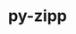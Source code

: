 ---
title: "py-zipp"
layout: cache
categories: [package, develop]
meta: {"versions": ["3.17.0", "3.8.1"], "compilers": ["gcc@=11.1.0", "gcc@=11.3.0", "gcc@=11.4.0", "gcc@=7.5.0", "oneapi@=2023.2.0", "oneapi@=2023.2.1"], "oss": ["ubuntu18.04", "ubuntu20.04", "ubuntu22.04"], "platforms": ["linux"], "targets": ["x86_64", "x86_64_v3"], "stacks": ["data-vis-sdk", "e4s", "e4s-oneapi", "ml-linux-x86_64-cpu", "ml-linux-x86_64-cuda", "ml-linux-x86_64-rocm", "radiuss", "root"], "num_specs": 110, "num_specs_by_stack": {"root": 110, "radiuss": 12, "e4s-oneapi": 51, "data-vis-sdk": 12, "e4s": 12, "ml-linux-x86_64-cpu": 23, "ml-linux-x86_64-cuda": 23, "ml-linux-x86_64-rocm": 23}}
spec_details: [{"hash": "ng7aea7h6ubvgkahgjlcn6hlr52u2lwg", "compiler": "gcc@=7.5.0", "versions": ["3.17.0"], "os": "ubuntu18.04", "platform": "linux", "target": "x86_64_v3", "variants": ["build_system=python_pip"], "stacks": ["root", "radiuss"], "size": "-", "tarball": "https://binaries.spack.io/develop/build_cache/linux-ubuntu18.04-x86_64_v3/gcc-7.5.0/py-zipp-3.17.0/linux-ubuntu18.04-x86_64_v3-gcc-7.5.0-py-zipp-3.17.0-ng7aea7h6ubvgkahgjlcn6hlr52u2lwg.spack"}, {"hash": "gekduyh6xcxex3ncogd7l2l7rtk3xmdo", "compiler": "gcc@=7.5.0", "versions": ["3.17.0"], "os": "ubuntu18.04", "platform": "linux", "target": "x86_64_v3", "variants": ["build_system=python_pip"], "stacks": ["root", "radiuss"], "size": "-", "tarball": "https://binaries.spack.io/develop/build_cache/linux-ubuntu18.04-x86_64_v3/gcc-7.5.0/py-zipp-3.17.0/linux-ubuntu18.04-x86_64_v3-gcc-7.5.0-py-zipp-3.17.0-gekduyh6xcxex3ncogd7l2l7rtk3xmdo.spack"}, {"hash": "mnlic57z3x3v33c4jizy672c5iosovut", "compiler": "gcc@=7.5.0", "versions": ["3.8.1"], "os": "ubuntu18.04", "platform": "linux", "target": "x86_64_v3", "variants": ["build_system=python_pip"], "stacks": ["root", "radiuss"], "size": "-", "tarball": "https://binaries.spack.io/develop/build_cache/linux-ubuntu18.04-x86_64_v3/gcc-7.5.0/py-zipp-3.8.1/linux-ubuntu18.04-x86_64_v3-gcc-7.5.0-py-zipp-3.8.1-mnlic57z3x3v33c4jizy672c5iosovut.spack"}, {"hash": "dcsc6j4e5ia5gb2ckhsdr23p746b6wol", "compiler": "gcc@=7.5.0", "versions": ["3.17.0"], "os": "ubuntu18.04", "platform": "linux", "target": "x86_64_v3", "variants": ["build_system=python_pip"], "stacks": ["root", "radiuss"], "size": "-", "tarball": "https://binaries.spack.io/develop/build_cache/linux-ubuntu18.04-x86_64_v3/gcc-7.5.0/py-zipp-3.17.0/linux-ubuntu18.04-x86_64_v3-gcc-7.5.0-py-zipp-3.17.0-dcsc6j4e5ia5gb2ckhsdr23p746b6wol.spack"}, {"hash": "2azczz6zantoiyldzznnyxjdnxeugfcf", "compiler": "gcc@=7.5.0", "versions": ["3.17.0"], "os": "ubuntu18.04", "platform": "linux", "target": "x86_64_v3", "variants": ["build_system=python_pip"], "stacks": ["root", "radiuss"], "size": "-", "tarball": "https://binaries.spack.io/develop/build_cache/linux-ubuntu18.04-x86_64_v3/gcc-7.5.0/py-zipp-3.17.0/linux-ubuntu18.04-x86_64_v3-gcc-7.5.0-py-zipp-3.17.0-2azczz6zantoiyldzznnyxjdnxeugfcf.spack"}, {"hash": "qbcnaoep7edgmzje54rg4mqt2ztsmyf7", "compiler": "gcc@=7.5.0", "versions": ["3.17.0"], "os": "ubuntu18.04", "platform": "linux", "target": "x86_64_v3", "variants": ["build_system=python_pip"], "stacks": ["root", "radiuss"], "size": "-", "tarball": "https://binaries.spack.io/develop/build_cache/linux-ubuntu18.04-x86_64_v3/gcc-7.5.0/py-zipp-3.17.0/linux-ubuntu18.04-x86_64_v3-gcc-7.5.0-py-zipp-3.17.0-qbcnaoep7edgmzje54rg4mqt2ztsmyf7.spack"}, {"hash": "4di6tmgnwwqobt2pqht6jhktcm3ridx4", "compiler": "gcc@=7.5.0", "versions": ["3.17.0"], "os": "ubuntu18.04", "platform": "linux", "target": "x86_64_v3", "variants": ["build_system=python_pip"], "stacks": ["root", "radiuss"], "size": "-", "tarball": "https://binaries.spack.io/develop/build_cache/linux-ubuntu18.04-x86_64_v3/gcc-7.5.0/py-zipp-3.17.0/linux-ubuntu18.04-x86_64_v3-gcc-7.5.0-py-zipp-3.17.0-4di6tmgnwwqobt2pqht6jhktcm3ridx4.spack"}, {"hash": "i53rmduvb7sy3wzcu523ftdrj6btlt7x", "compiler": "gcc@=7.5.0", "versions": ["3.17.0"], "os": "ubuntu18.04", "platform": "linux", "target": "x86_64_v3", "variants": ["build_system=python_pip"], "stacks": ["root", "radiuss"], "size": "-", "tarball": "https://binaries.spack.io/develop/build_cache/linux-ubuntu18.04-x86_64_v3/gcc-7.5.0/py-zipp-3.17.0/linux-ubuntu18.04-x86_64_v3-gcc-7.5.0-py-zipp-3.17.0-i53rmduvb7sy3wzcu523ftdrj6btlt7x.spack"}, {"hash": "kiebr3uqpxd2cdfkpgsfr5pbiynyowlh", "compiler": "gcc@=7.5.0", "versions": ["3.17.0"], "os": "ubuntu18.04", "platform": "linux", "target": "x86_64_v3", "variants": ["build_system=python_pip"], "stacks": ["root", "radiuss"], "size": "-", "tarball": "https://binaries.spack.io/develop/build_cache/linux-ubuntu18.04-x86_64_v3/gcc-7.5.0/py-zipp-3.17.0/linux-ubuntu18.04-x86_64_v3-gcc-7.5.0-py-zipp-3.17.0-kiebr3uqpxd2cdfkpgsfr5pbiynyowlh.spack"}, {"hash": "fr7e2a3tfkxkjk5uxzbw2ktqg5nridbu", "compiler": "gcc@=7.5.0", "versions": ["3.17.0"], "os": "ubuntu18.04", "platform": "linux", "target": "x86_64_v3", "variants": ["build_system=python_pip"], "stacks": ["root", "radiuss"], "size": "-", "tarball": "https://binaries.spack.io/develop/build_cache/linux-ubuntu18.04-x86_64_v3/gcc-7.5.0/py-zipp-3.17.0/linux-ubuntu18.04-x86_64_v3-gcc-7.5.0-py-zipp-3.17.0-fr7e2a3tfkxkjk5uxzbw2ktqg5nridbu.spack"}, {"hash": "x6gn3ovoxib7akzvgjellqpjbj2fdpfh", "compiler": "gcc@=7.5.0", "versions": ["3.17.0"], "os": "ubuntu18.04", "platform": "linux", "target": "x86_64_v3", "variants": ["build_system=python_pip"], "stacks": ["root", "radiuss"], "size": "-", "tarball": "https://binaries.spack.io/develop/build_cache/linux-ubuntu18.04-x86_64_v3/gcc-7.5.0/py-zipp-3.17.0/linux-ubuntu18.04-x86_64_v3-gcc-7.5.0-py-zipp-3.17.0-x6gn3ovoxib7akzvgjellqpjbj2fdpfh.spack"}, {"hash": "uw4f2akylnqilmwwtzbq3s2iwnhpt5en", "compiler": "gcc@=7.5.0", "versions": ["3.17.0"], "os": "ubuntu18.04", "platform": "linux", "target": "x86_64_v3", "variants": ["build_system=python_pip"], "stacks": ["root", "radiuss"], "size": "-", "tarball": "https://binaries.spack.io/develop/build_cache/linux-ubuntu18.04-x86_64_v3/gcc-7.5.0/py-zipp-3.17.0/linux-ubuntu18.04-x86_64_v3-gcc-7.5.0-py-zipp-3.17.0-uw4f2akylnqilmwwtzbq3s2iwnhpt5en.spack"}, {"hash": "3xei3togfbolo4mwxgucyw25zlk5yvzx", "compiler": "oneapi@=2023.2.0", "versions": ["3.8.1"], "os": "ubuntu20.04", "platform": "linux", "target": "x86_64", "variants": ["build_system=python_pip"], "stacks": ["e4s-oneapi", "root"], "size": "-", "tarball": "https://binaries.spack.io/develop/build_cache/linux-ubuntu20.04-x86_64/oneapi-2023.2.0/py-zipp-3.8.1/linux-ubuntu20.04-x86_64-oneapi-2023.2.0-py-zipp-3.8.1-3xei3togfbolo4mwxgucyw25zlk5yvzx.spack"}, {"hash": "eff6zsrs4vh23y6gjh6j2kugkv4pzpaz", "compiler": "gcc@=11.1.0", "versions": ["3.17.0"], "os": "ubuntu20.04", "platform": "linux", "target": "x86_64_v3", "variants": ["build_system=python_pip"], "stacks": ["root", "data-vis-sdk"], "size": "-", "tarball": "https://binaries.spack.io/develop/build_cache/linux-ubuntu20.04-x86_64_v3/gcc-11.1.0/py-zipp-3.17.0/linux-ubuntu20.04-x86_64_v3-gcc-11.1.0-py-zipp-3.17.0-eff6zsrs4vh23y6gjh6j2kugkv4pzpaz.spack"}, {"hash": "htsvnacklclzanaveznbsysyjrp5ybju", "compiler": "gcc@=11.1.0", "versions": ["3.17.0"], "os": "ubuntu20.04", "platform": "linux", "target": "x86_64_v3", "variants": ["build_system=python_pip"], "stacks": ["root", "data-vis-sdk"], "size": "-", "tarball": "https://binaries.spack.io/develop/build_cache/linux-ubuntu20.04-x86_64_v3/gcc-11.1.0/py-zipp-3.17.0/linux-ubuntu20.04-x86_64_v3-gcc-11.1.0-py-zipp-3.17.0-htsvnacklclzanaveznbsysyjrp5ybju.spack"}, {"hash": "xlsqzmq2jb57wkb7apzagu2ncbgzi7nb", "compiler": "gcc@=11.1.0", "versions": ["3.17.0"], "os": "ubuntu20.04", "platform": "linux", "target": "x86_64_v3", "variants": ["build_system=python_pip"], "stacks": ["root", "data-vis-sdk"], "size": "-", "tarball": "https://binaries.spack.io/develop/build_cache/linux-ubuntu20.04-x86_64_v3/gcc-11.1.0/py-zipp-3.17.0/linux-ubuntu20.04-x86_64_v3-gcc-11.1.0-py-zipp-3.17.0-xlsqzmq2jb57wkb7apzagu2ncbgzi7nb.spack"}, {"hash": "2r736i7t4qkd4tscx6l3r7ad47ccpfxc", "compiler": "gcc@=11.1.0", "versions": ["3.17.0"], "os": "ubuntu20.04", "platform": "linux", "target": "x86_64_v3", "variants": ["build_system=python_pip"], "stacks": ["root", "data-vis-sdk"], "size": "-", "tarball": "https://binaries.spack.io/develop/build_cache/linux-ubuntu20.04-x86_64_v3/gcc-11.1.0/py-zipp-3.17.0/linux-ubuntu20.04-x86_64_v3-gcc-11.1.0-py-zipp-3.17.0-2r736i7t4qkd4tscx6l3r7ad47ccpfxc.spack"}, {"hash": "jud6jfbfvhbuw6volupeuav33pwcru6a", "compiler": "gcc@=11.1.0", "versions": ["3.17.0"], "os": "ubuntu20.04", "platform": "linux", "target": "x86_64_v3", "variants": ["build_system=python_pip"], "stacks": ["root", "data-vis-sdk"], "size": "-", "tarball": "https://binaries.spack.io/develop/build_cache/linux-ubuntu20.04-x86_64_v3/gcc-11.1.0/py-zipp-3.17.0/linux-ubuntu20.04-x86_64_v3-gcc-11.1.0-py-zipp-3.17.0-jud6jfbfvhbuw6volupeuav33pwcru6a.spack"}, {"hash": "h7ggwgspxafzkfa374cf6i66lh35i6dq", "compiler": "gcc@=11.1.0", "versions": ["3.17.0"], "os": "ubuntu20.04", "platform": "linux", "target": "x86_64_v3", "variants": ["build_system=python_pip"], "stacks": ["root", "data-vis-sdk"], "size": "-", "tarball": "https://binaries.spack.io/develop/build_cache/linux-ubuntu20.04-x86_64_v3/gcc-11.1.0/py-zipp-3.17.0/linux-ubuntu20.04-x86_64_v3-gcc-11.1.0-py-zipp-3.17.0-h7ggwgspxafzkfa374cf6i66lh35i6dq.spack"}, {"hash": "pxbuzps5h5tacuanswmckykzj6gkeg3w", "compiler": "gcc@=11.1.0", "versions": ["3.17.0"], "os": "ubuntu20.04", "platform": "linux", "target": "x86_64_v3", "variants": ["build_system=python_pip"], "stacks": ["root", "data-vis-sdk"], "size": "-", "tarball": "https://binaries.spack.io/develop/build_cache/linux-ubuntu20.04-x86_64_v3/gcc-11.1.0/py-zipp-3.17.0/linux-ubuntu20.04-x86_64_v3-gcc-11.1.0-py-zipp-3.17.0-pxbuzps5h5tacuanswmckykzj6gkeg3w.spack"}, {"hash": "n73pzwtvye2iqvbgxjtkiotve3ouny4u", "compiler": "gcc@=11.1.0", "versions": ["3.17.0"], "os": "ubuntu20.04", "platform": "linux", "target": "x86_64_v3", "variants": ["build_system=python_pip"], "stacks": ["root", "data-vis-sdk"], "size": "-", "tarball": "https://binaries.spack.io/develop/build_cache/linux-ubuntu20.04-x86_64_v3/gcc-11.1.0/py-zipp-3.17.0/linux-ubuntu20.04-x86_64_v3-gcc-11.1.0-py-zipp-3.17.0-n73pzwtvye2iqvbgxjtkiotve3ouny4u.spack"}, {"hash": "3uabweotm5scwxpj676uvrxedp7ivfhw", "compiler": "gcc@=11.1.0", "versions": ["3.17.0"], "os": "ubuntu20.04", "platform": "linux", "target": "x86_64_v3", "variants": ["build_system=python_pip"], "stacks": ["root", "data-vis-sdk"], "size": "-", "tarball": "https://binaries.spack.io/develop/build_cache/linux-ubuntu20.04-x86_64_v3/gcc-11.1.0/py-zipp-3.17.0/linux-ubuntu20.04-x86_64_v3-gcc-11.1.0-py-zipp-3.17.0-3uabweotm5scwxpj676uvrxedp7ivfhw.spack"}, {"hash": "3craczgw5obw76lyubnivscmk2hvyuc4", "compiler": "gcc@=11.1.0", "versions": ["3.8.1"], "os": "ubuntu20.04", "platform": "linux", "target": "x86_64_v3", "variants": ["build_system=python_pip"], "stacks": ["root", "data-vis-sdk"], "size": "-", "tarball": "https://binaries.spack.io/develop/build_cache/linux-ubuntu20.04-x86_64_v3/gcc-11.1.0/py-zipp-3.8.1/linux-ubuntu20.04-x86_64_v3-gcc-11.1.0-py-zipp-3.8.1-3craczgw5obw76lyubnivscmk2hvyuc4.spack"}, {"hash": "vh2mbjrppezd644dw6t5xbgqr7xbbzui", "compiler": "gcc@=11.1.0", "versions": ["3.17.0"], "os": "ubuntu20.04", "platform": "linux", "target": "x86_64_v3", "variants": ["build_system=python_pip"], "stacks": ["root", "data-vis-sdk"], "size": "-", "tarball": "https://binaries.spack.io/develop/build_cache/linux-ubuntu20.04-x86_64_v3/gcc-11.1.0/py-zipp-3.17.0/linux-ubuntu20.04-x86_64_v3-gcc-11.1.0-py-zipp-3.17.0-vh2mbjrppezd644dw6t5xbgqr7xbbzui.spack"}, {"hash": "ukftwnrqntqwbrt5nikui7uwgcev5crx", "compiler": "gcc@=11.1.0", "versions": ["3.17.0"], "os": "ubuntu20.04", "platform": "linux", "target": "x86_64_v3", "variants": ["build_system=python_pip"], "stacks": ["root", "data-vis-sdk"], "size": "-", "tarball": "https://binaries.spack.io/develop/build_cache/linux-ubuntu20.04-x86_64_v3/gcc-11.1.0/py-zipp-3.17.0/linux-ubuntu20.04-x86_64_v3-gcc-11.1.0-py-zipp-3.17.0-ukftwnrqntqwbrt5nikui7uwgcev5crx.spack"}, {"hash": "e2whrdpo3vw7bld7cvtzvg4y7ykbl3gl", "compiler": "gcc@=11.4.0", "versions": ["3.17.0"], "os": "ubuntu20.04", "platform": "linux", "target": "x86_64_v3", "variants": ["build_system=python_pip"], "stacks": ["e4s", "root"], "size": "-", "tarball": "https://binaries.spack.io/develop/build_cache/linux-ubuntu20.04-x86_64_v3/gcc-11.4.0/py-zipp-3.17.0/linux-ubuntu20.04-x86_64_v3-gcc-11.4.0-py-zipp-3.17.0-e2whrdpo3vw7bld7cvtzvg4y7ykbl3gl.spack"}, {"hash": "nxsyvj4vqex6yjmvhvwvsj77zfzwuuam", "compiler": "gcc@=11.4.0", "versions": ["3.17.0"], "os": "ubuntu20.04", "platform": "linux", "target": "x86_64_v3", "variants": ["build_system=python_pip"], "stacks": ["e4s", "root"], "size": "-", "tarball": "https://binaries.spack.io/develop/build_cache/linux-ubuntu20.04-x86_64_v3/gcc-11.4.0/py-zipp-3.17.0/linux-ubuntu20.04-x86_64_v3-gcc-11.4.0-py-zipp-3.17.0-nxsyvj4vqex6yjmvhvwvsj77zfzwuuam.spack"}, {"hash": "z3evbadcbhoycxu3e5wqf6hmamvly2m4", "compiler": "gcc@=11.4.0", "versions": ["3.17.0"], "os": "ubuntu20.04", "platform": "linux", "target": "x86_64_v3", "variants": ["build_system=python_pip"], "stacks": ["e4s", "root"], "size": "-", "tarball": "https://binaries.spack.io/develop/build_cache/linux-ubuntu20.04-x86_64_v3/gcc-11.4.0/py-zipp-3.17.0/linux-ubuntu20.04-x86_64_v3-gcc-11.4.0-py-zipp-3.17.0-z3evbadcbhoycxu3e5wqf6hmamvly2m4.spack"}, {"hash": "p4b5hlazbpreqp7fm6afb2k6agcg7kd6", "compiler": "gcc@=11.4.0", "versions": ["3.17.0"], "os": "ubuntu20.04", "platform": "linux", "target": "x86_64_v3", "variants": ["build_system=python_pip"], "stacks": ["e4s", "root"], "size": "-", "tarball": "https://binaries.spack.io/develop/build_cache/linux-ubuntu20.04-x86_64_v3/gcc-11.4.0/py-zipp-3.17.0/linux-ubuntu20.04-x86_64_v3-gcc-11.4.0-py-zipp-3.17.0-p4b5hlazbpreqp7fm6afb2k6agcg7kd6.spack"}, {"hash": "extknitz2k472wdwzbmneupz6y3uxm2t", "compiler": "gcc@=11.4.0", "versions": ["3.17.0"], "os": "ubuntu20.04", "platform": "linux", "target": "x86_64_v3", "variants": ["build_system=python_pip"], "stacks": ["e4s", "root"], "size": "-", "tarball": "https://binaries.spack.io/develop/build_cache/linux-ubuntu20.04-x86_64_v3/gcc-11.4.0/py-zipp-3.17.0/linux-ubuntu20.04-x86_64_v3-gcc-11.4.0-py-zipp-3.17.0-extknitz2k472wdwzbmneupz6y3uxm2t.spack"}, {"hash": "mvrz4sra2em6jjhbfofgmg3ctm2x2xe3", "compiler": "gcc@=11.4.0", "versions": ["3.17.0"], "os": "ubuntu20.04", "platform": "linux", "target": "x86_64_v3", "variants": ["build_system=python_pip"], "stacks": ["e4s", "root"], "size": "-", "tarball": "https://binaries.spack.io/develop/build_cache/linux-ubuntu20.04-x86_64_v3/gcc-11.4.0/py-zipp-3.17.0/linux-ubuntu20.04-x86_64_v3-gcc-11.4.0-py-zipp-3.17.0-mvrz4sra2em6jjhbfofgmg3ctm2x2xe3.spack"}, {"hash": "lcfetuzhzav5fnpkfksss4ps4r6y3i7v", "compiler": "gcc@=11.4.0", "versions": ["3.17.0"], "os": "ubuntu20.04", "platform": "linux", "target": "x86_64_v3", "variants": ["build_system=python_pip"], "stacks": ["e4s", "root"], "size": "-", "tarball": "https://binaries.spack.io/develop/build_cache/linux-ubuntu20.04-x86_64_v3/gcc-11.4.0/py-zipp-3.17.0/linux-ubuntu20.04-x86_64_v3-gcc-11.4.0-py-zipp-3.17.0-lcfetuzhzav5fnpkfksss4ps4r6y3i7v.spack"}, {"hash": "ycvpzz3aijt3dubdn3a7nhmzudmmjhgg", "compiler": "gcc@=11.4.0", "versions": ["3.17.0"], "os": "ubuntu20.04", "platform": "linux", "target": "x86_64_v3", "variants": ["build_system=python_pip"], "stacks": ["e4s", "root"], "size": "-", "tarball": "https://binaries.spack.io/develop/build_cache/linux-ubuntu20.04-x86_64_v3/gcc-11.4.0/py-zipp-3.17.0/linux-ubuntu20.04-x86_64_v3-gcc-11.4.0-py-zipp-3.17.0-ycvpzz3aijt3dubdn3a7nhmzudmmjhgg.spack"}, {"hash": "es64hhdcadzdhcq4jhufhpmzr7lt4hxm", "compiler": "gcc@=11.4.0", "versions": ["3.8.1"], "os": "ubuntu20.04", "platform": "linux", "target": "x86_64_v3", "variants": ["build_system=python_pip"], "stacks": ["e4s", "root"], "size": "-", "tarball": "https://binaries.spack.io/develop/build_cache/linux-ubuntu20.04-x86_64_v3/gcc-11.4.0/py-zipp-3.8.1/linux-ubuntu20.04-x86_64_v3-gcc-11.4.0-py-zipp-3.8.1-es64hhdcadzdhcq4jhufhpmzr7lt4hxm.spack"}, {"hash": "elsgkxc6yze2od6bmzkdxnrklpm7ai7e", "compiler": "gcc@=11.4.0", "versions": ["3.17.0"], "os": "ubuntu20.04", "platform": "linux", "target": "x86_64_v3", "variants": ["build_system=python_pip"], "stacks": ["e4s", "root"], "size": "-", "tarball": "https://binaries.spack.io/develop/build_cache/linux-ubuntu20.04-x86_64_v3/gcc-11.4.0/py-zipp-3.17.0/linux-ubuntu20.04-x86_64_v3-gcc-11.4.0-py-zipp-3.17.0-elsgkxc6yze2od6bmzkdxnrklpm7ai7e.spack"}, {"hash": "zwjyyh4kpwkgt5spn5wynoenfffrfukv", "compiler": "gcc@=11.4.0", "versions": ["3.17.0"], "os": "ubuntu20.04", "platform": "linux", "target": "x86_64_v3", "variants": ["build_system=python_pip"], "stacks": ["e4s", "root"], "size": "-", "tarball": "https://binaries.spack.io/develop/build_cache/linux-ubuntu20.04-x86_64_v3/gcc-11.4.0/py-zipp-3.17.0/linux-ubuntu20.04-x86_64_v3-gcc-11.4.0-py-zipp-3.17.0-zwjyyh4kpwkgt5spn5wynoenfffrfukv.spack"}, {"hash": "r7lbcxnoiav53qykasya2zgpno56r6fn", "compiler": "gcc@=11.4.0", "versions": ["3.17.0"], "os": "ubuntu20.04", "platform": "linux", "target": "x86_64_v3", "variants": ["build_system=python_pip"], "stacks": ["e4s", "root"], "size": "-", "tarball": "https://binaries.spack.io/develop/build_cache/linux-ubuntu20.04-x86_64_v3/gcc-11.4.0/py-zipp-3.17.0/linux-ubuntu20.04-x86_64_v3-gcc-11.4.0-py-zipp-3.17.0-r7lbcxnoiav53qykasya2zgpno56r6fn.spack"}, {"hash": "ll3k5zgby2hnkibstt3vjfgdetqfxmcq", "compiler": "oneapi@=2023.2.0", "versions": ["3.17.0"], "os": "ubuntu20.04", "platform": "linux", "target": "x86_64_v3", "variants": ["build_system=python_pip"], "stacks": ["e4s-oneapi", "root"], "size": "-", "tarball": "https://binaries.spack.io/develop/build_cache/linux-ubuntu20.04-x86_64_v3/oneapi-2023.2.0/py-zipp-3.17.0/linux-ubuntu20.04-x86_64_v3-oneapi-2023.2.0-py-zipp-3.17.0-ll3k5zgby2hnkibstt3vjfgdetqfxmcq.spack"}, {"hash": "67pxtbbe2cwvwciufts5xr56yaywuhf7", "compiler": "oneapi@=2023.2.0", "versions": ["3.17.0"], "os": "ubuntu20.04", "platform": "linux", "target": "x86_64_v3", "variants": ["build_system=python_pip"], "stacks": ["e4s-oneapi", "root"], "size": "-", "tarball": "https://binaries.spack.io/develop/build_cache/linux-ubuntu20.04-x86_64_v3/oneapi-2023.2.0/py-zipp-3.17.0/linux-ubuntu20.04-x86_64_v3-oneapi-2023.2.0-py-zipp-3.17.0-67pxtbbe2cwvwciufts5xr56yaywuhf7.spack"}, {"hash": "jbryj2alpnbt34cnbc44gssaccmw57ac", "compiler": "oneapi@=2023.2.0", "versions": ["3.17.0"], "os": "ubuntu20.04", "platform": "linux", "target": "x86_64_v3", "variants": ["build_system=python_pip"], "stacks": ["e4s-oneapi", "root"], "size": "-", "tarball": "https://binaries.spack.io/develop/build_cache/linux-ubuntu20.04-x86_64_v3/oneapi-2023.2.0/py-zipp-3.17.0/linux-ubuntu20.04-x86_64_v3-oneapi-2023.2.0-py-zipp-3.17.0-jbryj2alpnbt34cnbc44gssaccmw57ac.spack"}, {"hash": "bef4am6nty4pqfexgknmquh65yvnt4bh", "compiler": "oneapi@=2023.2.0", "versions": ["3.17.0"], "os": "ubuntu20.04", "platform": "linux", "target": "x86_64_v3", "variants": ["build_system=python_pip"], "stacks": ["e4s-oneapi", "root"], "size": "-", "tarball": "https://binaries.spack.io/develop/build_cache/linux-ubuntu20.04-x86_64_v3/oneapi-2023.2.0/py-zipp-3.17.0/linux-ubuntu20.04-x86_64_v3-oneapi-2023.2.0-py-zipp-3.17.0-bef4am6nty4pqfexgknmquh65yvnt4bh.spack"}, {"hash": "5itq6tyx4ec2sii44qwhv24zgq3btuhf", "compiler": "oneapi@=2023.2.0", "versions": ["3.17.0"], "os": "ubuntu20.04", "platform": "linux", "target": "x86_64_v3", "variants": ["build_system=python_pip"], "stacks": ["e4s-oneapi", "root"], "size": "-", "tarball": "https://binaries.spack.io/develop/build_cache/linux-ubuntu20.04-x86_64_v3/oneapi-2023.2.0/py-zipp-3.17.0/linux-ubuntu20.04-x86_64_v3-oneapi-2023.2.0-py-zipp-3.17.0-5itq6tyx4ec2sii44qwhv24zgq3btuhf.spack"}, {"hash": "ep6reaxqfk2auuuk6oiscalplmc6n5he", "compiler": "oneapi@=2023.2.1", "versions": ["3.17.0"], "os": "ubuntu20.04", "platform": "linux", "target": "x86_64_v3", "variants": ["build_system=python_pip"], "stacks": ["e4s-oneapi", "root"], "size": "-", "tarball": "https://binaries.spack.io/develop/build_cache/linux-ubuntu20.04-x86_64_v3/oneapi-2023.2.1/py-zipp-3.17.0/linux-ubuntu20.04-x86_64_v3-oneapi-2023.2.1-py-zipp-3.17.0-ep6reaxqfk2auuuk6oiscalplmc6n5he.spack"}, {"hash": "6qcxcjk3vefmu2hzoxadlc5c5npbfrhl", "compiler": "oneapi@=2023.2.1", "versions": ["3.17.0"], "os": "ubuntu20.04", "platform": "linux", "target": "x86_64_v3", "variants": ["build_system=python_pip"], "stacks": ["e4s-oneapi", "root"], "size": "-", "tarball": "https://binaries.spack.io/develop/build_cache/linux-ubuntu20.04-x86_64_v3/oneapi-2023.2.1/py-zipp-3.17.0/linux-ubuntu20.04-x86_64_v3-oneapi-2023.2.1-py-zipp-3.17.0-6qcxcjk3vefmu2hzoxadlc5c5npbfrhl.spack"}, {"hash": "3t2gqrgnd6nds75w2fzgbjvivgqkqykc", "compiler": "oneapi@=2023.2.1", "versions": ["3.17.0"], "os": "ubuntu20.04", "platform": "linux", "target": "x86_64_v3", "variants": ["build_system=python_pip"], "stacks": ["e4s-oneapi", "root"], "size": "-", "tarball": "https://binaries.spack.io/develop/build_cache/linux-ubuntu20.04-x86_64_v3/oneapi-2023.2.1/py-zipp-3.17.0/linux-ubuntu20.04-x86_64_v3-oneapi-2023.2.1-py-zipp-3.17.0-3t2gqrgnd6nds75w2fzgbjvivgqkqykc.spack"}, {"hash": "4lueftyozqkm2ij54lnbcfhrzdydo6s2", "compiler": "oneapi@=2023.2.1", "versions": ["3.17.0"], "os": "ubuntu20.04", "platform": "linux", "target": "x86_64_v3", "variants": ["build_system=python_pip"], "stacks": ["e4s-oneapi", "root"], "size": "-", "tarball": "https://binaries.spack.io/develop/build_cache/linux-ubuntu20.04-x86_64_v3/oneapi-2023.2.1/py-zipp-3.17.0/linux-ubuntu20.04-x86_64_v3-oneapi-2023.2.1-py-zipp-3.17.0-4lueftyozqkm2ij54lnbcfhrzdydo6s2.spack"}, {"hash": "7tszuilamgl7xovzi4jtlhsrznemrbcx", "compiler": "oneapi@=2023.2.1", "versions": ["3.17.0"], "os": "ubuntu20.04", "platform": "linux", "target": "x86_64_v3", "variants": ["build_system=python_pip"], "stacks": ["e4s-oneapi", "root"], "size": "-", "tarball": "https://binaries.spack.io/develop/build_cache/linux-ubuntu20.04-x86_64_v3/oneapi-2023.2.1/py-zipp-3.17.0/linux-ubuntu20.04-x86_64_v3-oneapi-2023.2.1-py-zipp-3.17.0-7tszuilamgl7xovzi4jtlhsrznemrbcx.spack"}, {"hash": "phqsd6dlhtounpm6ao7z2sqap7sjouui", "compiler": "oneapi@=2023.2.1", "versions": ["3.17.0"], "os": "ubuntu20.04", "platform": "linux", "target": "x86_64_v3", "variants": ["build_system=python_pip"], "stacks": ["e4s-oneapi", "root"], "size": "-", "tarball": "https://binaries.spack.io/develop/build_cache/linux-ubuntu20.04-x86_64_v3/oneapi-2023.2.1/py-zipp-3.17.0/linux-ubuntu20.04-x86_64_v3-oneapi-2023.2.1-py-zipp-3.17.0-phqsd6dlhtounpm6ao7z2sqap7sjouui.spack"}, {"hash": "vb3kejjnvhs5ba3suovsqidcey3ldgb6", "compiler": "oneapi@=2023.2.1", "versions": ["3.8.1"], "os": "ubuntu20.04", "platform": "linux", "target": "x86_64_v3", "variants": ["build_system=python_pip"], "stacks": ["e4s-oneapi", "root"], "size": "-", "tarball": "https://binaries.spack.io/develop/build_cache/linux-ubuntu20.04-x86_64_v3/oneapi-2023.2.1/py-zipp-3.8.1/linux-ubuntu20.04-x86_64_v3-oneapi-2023.2.1-py-zipp-3.8.1-vb3kejjnvhs5ba3suovsqidcey3ldgb6.spack"}, {"hash": "wev3kr23q3o2siys2gslr5tin3nzahlm", "compiler": "oneapi@=2023.2.1", "versions": ["3.17.0"], "os": "ubuntu20.04", "platform": "linux", "target": "x86_64_v3", "variants": ["build_system=python_pip"], "stacks": ["e4s-oneapi", "root"], "size": "-", "tarball": "https://binaries.spack.io/develop/build_cache/linux-ubuntu20.04-x86_64_v3/oneapi-2023.2.1/py-zipp-3.17.0/linux-ubuntu20.04-x86_64_v3-oneapi-2023.2.1-py-zipp-3.17.0-wev3kr23q3o2siys2gslr5tin3nzahlm.spack"}, {"hash": "vlfrjst23fxhp3ncd7jvnkqegzuixqqr", "compiler": "oneapi@=2023.2.1", "versions": ["3.17.0"], "os": "ubuntu20.04", "platform": "linux", "target": "x86_64_v3", "variants": ["build_system=python_pip"], "stacks": ["e4s-oneapi", "root"], "size": "-", "tarball": "https://binaries.spack.io/develop/build_cache/linux-ubuntu20.04-x86_64_v3/oneapi-2023.2.1/py-zipp-3.17.0/linux-ubuntu20.04-x86_64_v3-oneapi-2023.2.1-py-zipp-3.17.0-vlfrjst23fxhp3ncd7jvnkqegzuixqqr.spack"}, {"hash": "4dsvg7kywc2xmeqixt5schyt7nnqgde2", "compiler": "oneapi@=2023.2.1", "versions": ["3.17.0"], "os": "ubuntu20.04", "platform": "linux", "target": "x86_64_v3", "variants": ["build_system=python_pip"], "stacks": ["e4s-oneapi", "root"], "size": "-", "tarball": "https://binaries.spack.io/develop/build_cache/linux-ubuntu20.04-x86_64_v3/oneapi-2023.2.1/py-zipp-3.17.0/linux-ubuntu20.04-x86_64_v3-oneapi-2023.2.1-py-zipp-3.17.0-4dsvg7kywc2xmeqixt5schyt7nnqgde2.spack"}, {"hash": "juqrg2hm42ck5ptjdbrrq7gfkoc7peue", "compiler": "oneapi@=2023.2.1", "versions": ["3.17.0"], "os": "ubuntu20.04", "platform": "linux", "target": "x86_64_v3", "variants": ["build_system=python_pip"], "stacks": ["e4s-oneapi", "root"], "size": "-", "tarball": "https://binaries.spack.io/develop/build_cache/linux-ubuntu20.04-x86_64_v3/oneapi-2023.2.1/py-zipp-3.17.0/linux-ubuntu20.04-x86_64_v3-oneapi-2023.2.1-py-zipp-3.17.0-juqrg2hm42ck5ptjdbrrq7gfkoc7peue.spack"}, {"hash": "e5urw4wkhxqgiewiaezk7teyh5ajbq3s", "compiler": "oneapi@=2023.2.1", "versions": ["3.17.0"], "os": "ubuntu20.04", "platform": "linux", "target": "x86_64_v3", "variants": ["build_system=python_pip"], "stacks": ["e4s-oneapi", "root"], "size": "-", "tarball": "https://binaries.spack.io/develop/build_cache/linux-ubuntu20.04-x86_64_v3/oneapi-2023.2.1/py-zipp-3.17.0/linux-ubuntu20.04-x86_64_v3-oneapi-2023.2.1-py-zipp-3.17.0-e5urw4wkhxqgiewiaezk7teyh5ajbq3s.spack"}, {"hash": "bjlzap4jas2mquacco6qzxg6ubaospvz", "compiler": "oneapi@=2023.2.1", "versions": ["3.17.0"], "os": "ubuntu20.04", "platform": "linux", "target": "x86_64_v3", "variants": ["build_system=python_pip"], "stacks": ["e4s-oneapi", "root"], "size": "-", "tarball": "https://binaries.spack.io/develop/build_cache/linux-ubuntu20.04-x86_64_v3/oneapi-2023.2.1/py-zipp-3.17.0/linux-ubuntu20.04-x86_64_v3-oneapi-2023.2.1-py-zipp-3.17.0-bjlzap4jas2mquacco6qzxg6ubaospvz.spack"}, {"hash": "7zh6tskxh6ppxipsy26kf2l7jlcif7b6", "compiler": "oneapi@=2023.2.1", "versions": ["3.17.0"], "os": "ubuntu20.04", "platform": "linux", "target": "x86_64_v3", "variants": ["build_system=python_pip"], "stacks": ["e4s-oneapi", "root"], "size": "-", "tarball": "https://binaries.spack.io/develop/build_cache/linux-ubuntu20.04-x86_64_v3/oneapi-2023.2.1/py-zipp-3.17.0/linux-ubuntu20.04-x86_64_v3-oneapi-2023.2.1-py-zipp-3.17.0-7zh6tskxh6ppxipsy26kf2l7jlcif7b6.spack"}, {"hash": "ocqgdkdyvfnzd7ll7ci5sp5hh5lczcp2", "compiler": "oneapi@=2023.2.1", "versions": ["3.17.0"], "os": "ubuntu20.04", "platform": "linux", "target": "x86_64_v3", "variants": ["build_system=python_pip"], "stacks": ["e4s-oneapi", "root"], "size": "-", "tarball": "https://binaries.spack.io/develop/build_cache/linux-ubuntu20.04-x86_64_v3/oneapi-2023.2.1/py-zipp-3.17.0/linux-ubuntu20.04-x86_64_v3-oneapi-2023.2.1-py-zipp-3.17.0-ocqgdkdyvfnzd7ll7ci5sp5hh5lczcp2.spack"}, {"hash": "iawcauwa2e3ykz673nmkltukf6r7jghi", "compiler": "oneapi@=2023.2.1", "versions": ["3.17.0"], "os": "ubuntu20.04", "platform": "linux", "target": "x86_64_v3", "variants": ["build_system=python_pip"], "stacks": ["e4s-oneapi", "root"], "size": "-", "tarball": "https://binaries.spack.io/develop/build_cache/linux-ubuntu20.04-x86_64_v3/oneapi-2023.2.1/py-zipp-3.17.0/linux-ubuntu20.04-x86_64_v3-oneapi-2023.2.1-py-zipp-3.17.0-iawcauwa2e3ykz673nmkltukf6r7jghi.spack"}, {"hash": "yzt5ncx4chi6cpc3ohjaanphk4j3krlj", "compiler": "oneapi@=2023.2.1", "versions": ["3.8.1"], "os": "ubuntu20.04", "platform": "linux", "target": "x86_64_v3", "variants": ["build_system=python_pip"], "stacks": ["e4s-oneapi", "root"], "size": "-", "tarball": "https://binaries.spack.io/develop/build_cache/linux-ubuntu20.04-x86_64_v3/oneapi-2023.2.1/py-zipp-3.8.1/linux-ubuntu20.04-x86_64_v3-oneapi-2023.2.1-py-zipp-3.8.1-yzt5ncx4chi6cpc3ohjaanphk4j3krlj.spack"}, {"hash": "ybkozmngvll72nowqxt5kzhd2xqfa7wq", "compiler": "oneapi@=2023.2.1", "versions": ["3.17.0"], "os": "ubuntu20.04", "platform": "linux", "target": "x86_64_v3", "variants": ["build_system=python_pip"], "stacks": ["e4s-oneapi", "root"], "size": "-", "tarball": "https://binaries.spack.io/develop/build_cache/linux-ubuntu20.04-x86_64_v3/oneapi-2023.2.1/py-zipp-3.17.0/linux-ubuntu20.04-x86_64_v3-oneapi-2023.2.1-py-zipp-3.17.0-ybkozmngvll72nowqxt5kzhd2xqfa7wq.spack"}, {"hash": "4lyylumtpwpa42in7eftd3oa2kficikx", "compiler": "oneapi@=2023.2.1", "versions": ["3.17.0"], "os": "ubuntu20.04", "platform": "linux", "target": "x86_64_v3", "variants": ["build_system=python_pip"], "stacks": ["e4s-oneapi", "root"], "size": "-", "tarball": "https://binaries.spack.io/develop/build_cache/linux-ubuntu20.04-x86_64_v3/oneapi-2023.2.1/py-zipp-3.17.0/linux-ubuntu20.04-x86_64_v3-oneapi-2023.2.1-py-zipp-3.17.0-4lyylumtpwpa42in7eftd3oa2kficikx.spack"}, {"hash": "tonvqhxrhaif7xdzdertno27fl27s2b4", "compiler": "oneapi@=2023.2.1", "versions": ["3.17.0"], "os": "ubuntu20.04", "platform": "linux", "target": "x86_64_v3", "variants": ["build_system=python_pip"], "stacks": ["e4s-oneapi", "root"], "size": "-", "tarball": "https://binaries.spack.io/develop/build_cache/linux-ubuntu20.04-x86_64_v3/oneapi-2023.2.1/py-zipp-3.17.0/linux-ubuntu20.04-x86_64_v3-oneapi-2023.2.1-py-zipp-3.17.0-tonvqhxrhaif7xdzdertno27fl27s2b4.spack"}, {"hash": "fxnrfixrkv5tpqglfdrgltjlwerkxezg", "compiler": "oneapi@=2023.2.1", "versions": ["3.17.0"], "os": "ubuntu20.04", "platform": "linux", "target": "x86_64_v3", "variants": ["build_system=python_pip"], "stacks": ["e4s-oneapi", "root"], "size": "-", "tarball": "https://binaries.spack.io/develop/build_cache/linux-ubuntu20.04-x86_64_v3/oneapi-2023.2.1/py-zipp-3.17.0/linux-ubuntu20.04-x86_64_v3-oneapi-2023.2.1-py-zipp-3.17.0-fxnrfixrkv5tpqglfdrgltjlwerkxezg.spack"}, {"hash": "2h7mrzdoeglhsh6nkpar4npeh4lu47gl", "compiler": "oneapi@=2023.2.1", "versions": ["3.17.0"], "os": "ubuntu20.04", "platform": "linux", "target": "x86_64_v3", "variants": ["build_system=python_pip"], "stacks": ["e4s-oneapi", "root"], "size": "-", "tarball": "https://binaries.spack.io/develop/build_cache/linux-ubuntu20.04-x86_64_v3/oneapi-2023.2.1/py-zipp-3.17.0/linux-ubuntu20.04-x86_64_v3-oneapi-2023.2.1-py-zipp-3.17.0-2h7mrzdoeglhsh6nkpar4npeh4lu47gl.spack"}, {"hash": "fp7mycfxugwx4iohnqjg5nv52qxwnagv", "compiler": "oneapi@=2023.2.1", "versions": ["3.17.0"], "os": "ubuntu20.04", "platform": "linux", "target": "x86_64_v3", "variants": ["build_system=python_pip"], "stacks": ["e4s-oneapi", "root"], "size": "-", "tarball": "https://binaries.spack.io/develop/build_cache/linux-ubuntu20.04-x86_64_v3/oneapi-2023.2.1/py-zipp-3.17.0/linux-ubuntu20.04-x86_64_v3-oneapi-2023.2.1-py-zipp-3.17.0-fp7mycfxugwx4iohnqjg5nv52qxwnagv.spack"}, {"hash": "hv77ih34g4jcunx3j3qyte7s67cu4l3o", "compiler": "oneapi@=2023.2.1", "versions": ["3.17.0"], "os": "ubuntu20.04", "platform": "linux", "target": "x86_64_v3", "variants": ["build_system=python_pip"], "stacks": ["e4s-oneapi", "root"], "size": "-", "tarball": "https://binaries.spack.io/develop/build_cache/linux-ubuntu20.04-x86_64_v3/oneapi-2023.2.1/py-zipp-3.17.0/linux-ubuntu20.04-x86_64_v3-oneapi-2023.2.1-py-zipp-3.17.0-hv77ih34g4jcunx3j3qyte7s67cu4l3o.spack"}, {"hash": "tsxhmmjwgl2ho7kbkqswbg7rnbxhuqyi", "compiler": "oneapi@=2023.2.1", "versions": ["3.17.0"], "os": "ubuntu20.04", "platform": "linux", "target": "x86_64_v3", "variants": ["build_system=python_pip"], "stacks": ["e4s-oneapi", "root"], "size": "-", "tarball": "https://binaries.spack.io/develop/build_cache/linux-ubuntu20.04-x86_64_v3/oneapi-2023.2.1/py-zipp-3.17.0/linux-ubuntu20.04-x86_64_v3-oneapi-2023.2.1-py-zipp-3.17.0-tsxhmmjwgl2ho7kbkqswbg7rnbxhuqyi.spack"}, {"hash": "26otlpj2ferxc3ooa4gulpy4frd4ouau", "compiler": "oneapi@=2023.2.1", "versions": ["3.17.0"], "os": "ubuntu20.04", "platform": "linux", "target": "x86_64_v3", "variants": ["build_system=python_pip"], "stacks": ["e4s-oneapi", "root"], "size": "-", "tarball": "https://binaries.spack.io/develop/build_cache/linux-ubuntu20.04-x86_64_v3/oneapi-2023.2.1/py-zipp-3.17.0/linux-ubuntu20.04-x86_64_v3-oneapi-2023.2.1-py-zipp-3.17.0-26otlpj2ferxc3ooa4gulpy4frd4ouau.spack"}, {"hash": "34vqmvefigb53oxzs5lqlks7xjr7ovny", "compiler": "oneapi@=2023.2.1", "versions": ["3.17.0"], "os": "ubuntu20.04", "platform": "linux", "target": "x86_64_v3", "variants": ["build_system=python_pip"], "stacks": ["e4s-oneapi", "root"], "size": "-", "tarball": "https://binaries.spack.io/develop/build_cache/linux-ubuntu20.04-x86_64_v3/oneapi-2023.2.1/py-zipp-3.17.0/linux-ubuntu20.04-x86_64_v3-oneapi-2023.2.1-py-zipp-3.17.0-34vqmvefigb53oxzs5lqlks7xjr7ovny.spack"}, {"hash": "ozcpab6fczera3ivpp7zjit6g3dh3kpo", "compiler": "oneapi@=2023.2.1", "versions": ["3.17.0"], "os": "ubuntu20.04", "platform": "linux", "target": "x86_64_v3", "variants": ["build_system=python_pip"], "stacks": ["e4s-oneapi", "root"], "size": "-", "tarball": "https://binaries.spack.io/develop/build_cache/linux-ubuntu20.04-x86_64_v3/oneapi-2023.2.1/py-zipp-3.17.0/linux-ubuntu20.04-x86_64_v3-oneapi-2023.2.1-py-zipp-3.17.0-ozcpab6fczera3ivpp7zjit6g3dh3kpo.spack"}, {"hash": "k2d3ojhwxdcpqvobgtbv47xigyd7t7rv", "compiler": "oneapi@=2023.2.1", "versions": ["3.17.0"], "os": "ubuntu20.04", "platform": "linux", "target": "x86_64_v3", "variants": ["build_system=python_pip"], "stacks": ["e4s-oneapi", "root"], "size": "-", "tarball": "https://binaries.spack.io/develop/build_cache/linux-ubuntu20.04-x86_64_v3/oneapi-2023.2.1/py-zipp-3.17.0/linux-ubuntu20.04-x86_64_v3-oneapi-2023.2.1-py-zipp-3.17.0-k2d3ojhwxdcpqvobgtbv47xigyd7t7rv.spack"}, {"hash": "mxhb7bpwbjxgsfcg4y6j4iqwchtmmg2n", "compiler": "oneapi@=2023.2.1", "versions": ["3.17.0"], "os": "ubuntu20.04", "platform": "linux", "target": "x86_64_v3", "variants": ["build_system=python_pip"], "stacks": ["e4s-oneapi", "root"], "size": "-", "tarball": "https://binaries.spack.io/develop/build_cache/linux-ubuntu20.04-x86_64_v3/oneapi-2023.2.1/py-zipp-3.17.0/linux-ubuntu20.04-x86_64_v3-oneapi-2023.2.1-py-zipp-3.17.0-mxhb7bpwbjxgsfcg4y6j4iqwchtmmg2n.spack"}, {"hash": "jew47d6gdatvolfzldyjnseigrq5ymix", "compiler": "oneapi@=2023.2.1", "versions": ["3.17.0"], "os": "ubuntu20.04", "platform": "linux", "target": "x86_64_v3", "variants": ["build_system=python_pip"], "stacks": ["e4s-oneapi", "root"], "size": "-", "tarball": "https://binaries.spack.io/develop/build_cache/linux-ubuntu20.04-x86_64_v3/oneapi-2023.2.1/py-zipp-3.17.0/linux-ubuntu20.04-x86_64_v3-oneapi-2023.2.1-py-zipp-3.17.0-jew47d6gdatvolfzldyjnseigrq5ymix.spack"}, {"hash": "bn3h36fi7rxocrwggqg3vcjnp66ttzrb", "compiler": "oneapi@=2023.2.1", "versions": ["3.17.0"], "os": "ubuntu20.04", "platform": "linux", "target": "x86_64_v3", "variants": ["build_system=python_pip"], "stacks": ["e4s-oneapi", "root"], "size": "-", "tarball": "https://binaries.spack.io/develop/build_cache/linux-ubuntu20.04-x86_64_v3/oneapi-2023.2.1/py-zipp-3.17.0/linux-ubuntu20.04-x86_64_v3-oneapi-2023.2.1-py-zipp-3.17.0-bn3h36fi7rxocrwggqg3vcjnp66ttzrb.spack"}, {"hash": "3wdso5xy7nnrcw4fentmmybwfvt2v7vz", "compiler": "oneapi@=2023.2.1", "versions": ["3.17.0"], "os": "ubuntu20.04", "platform": "linux", "target": "x86_64_v3", "variants": ["build_system=python_pip"], "stacks": ["e4s-oneapi", "root"], "size": "-", "tarball": "https://binaries.spack.io/develop/build_cache/linux-ubuntu20.04-x86_64_v3/oneapi-2023.2.1/py-zipp-3.17.0/linux-ubuntu20.04-x86_64_v3-oneapi-2023.2.1-py-zipp-3.17.0-3wdso5xy7nnrcw4fentmmybwfvt2v7vz.spack"}, {"hash": "bgasnnyoh2govuugl6gzo74fo6qag6tk", "compiler": "oneapi@=2023.2.1", "versions": ["3.17.0"], "os": "ubuntu20.04", "platform": "linux", "target": "x86_64_v3", "variants": ["build_system=python_pip"], "stacks": ["e4s-oneapi", "root"], "size": "-", "tarball": "https://binaries.spack.io/develop/build_cache/linux-ubuntu20.04-x86_64_v3/oneapi-2023.2.1/py-zipp-3.17.0/linux-ubuntu20.04-x86_64_v3-oneapi-2023.2.1-py-zipp-3.17.0-bgasnnyoh2govuugl6gzo74fo6qag6tk.spack"}, {"hash": "3ujx3aqlbn6mujf2o2dksqjppeoor3bp", "compiler": "oneapi@=2023.2.1", "versions": ["3.17.0"], "os": "ubuntu20.04", "platform": "linux", "target": "x86_64_v3", "variants": ["build_system=python_pip"], "stacks": ["e4s-oneapi", "root"], "size": "-", "tarball": "https://binaries.spack.io/develop/build_cache/linux-ubuntu20.04-x86_64_v3/oneapi-2023.2.1/py-zipp-3.17.0/linux-ubuntu20.04-x86_64_v3-oneapi-2023.2.1-py-zipp-3.17.0-3ujx3aqlbn6mujf2o2dksqjppeoor3bp.spack"}, {"hash": "7alwgi27y6ziufriux6jfbingwtvihib", "compiler": "oneapi@=2023.2.1", "versions": ["3.17.0"], "os": "ubuntu20.04", "platform": "linux", "target": "x86_64_v3", "variants": ["build_system=python_pip"], "stacks": ["e4s-oneapi", "root"], "size": "-", "tarball": "https://binaries.spack.io/develop/build_cache/linux-ubuntu20.04-x86_64_v3/oneapi-2023.2.1/py-zipp-3.17.0/linux-ubuntu20.04-x86_64_v3-oneapi-2023.2.1-py-zipp-3.17.0-7alwgi27y6ziufriux6jfbingwtvihib.spack"}, {"hash": "nplrilcqn54imudgfcpq7zjefrn7s762", "compiler": "oneapi@=2023.2.1", "versions": ["3.17.0"], "os": "ubuntu20.04", "platform": "linux", "target": "x86_64_v3", "variants": ["build_system=python_pip"], "stacks": ["e4s-oneapi", "root"], "size": "-", "tarball": "https://binaries.spack.io/develop/build_cache/linux-ubuntu20.04-x86_64_v3/oneapi-2023.2.1/py-zipp-3.17.0/linux-ubuntu20.04-x86_64_v3-oneapi-2023.2.1-py-zipp-3.17.0-nplrilcqn54imudgfcpq7zjefrn7s762.spack"}, {"hash": "cwa6ukt4k2f7ywmjcthf5tpsh3mm3vvn", "compiler": "oneapi@=2023.2.1", "versions": ["3.17.0"], "os": "ubuntu20.04", "platform": "linux", "target": "x86_64_v3", "variants": ["build_system=python_pip"], "stacks": ["e4s-oneapi", "root"], "size": "-", "tarball": "https://binaries.spack.io/develop/build_cache/linux-ubuntu20.04-x86_64_v3/oneapi-2023.2.1/py-zipp-3.17.0/linux-ubuntu20.04-x86_64_v3-oneapi-2023.2.1-py-zipp-3.17.0-cwa6ukt4k2f7ywmjcthf5tpsh3mm3vvn.spack"}, {"hash": "zk4ls7xaczjlg7fg3hjdi4gf5we74a3d", "compiler": "oneapi@=2023.2.1", "versions": ["3.8.1"], "os": "ubuntu20.04", "platform": "linux", "target": "x86_64_v3", "variants": ["build_system=python_pip"], "stacks": ["e4s-oneapi", "root"], "size": "-", "tarball": "https://binaries.spack.io/develop/build_cache/linux-ubuntu20.04-x86_64_v3/oneapi-2023.2.1/py-zipp-3.8.1/linux-ubuntu20.04-x86_64_v3-oneapi-2023.2.1-py-zipp-3.8.1-zk4ls7xaczjlg7fg3hjdi4gf5we74a3d.spack"}, {"hash": "7nujdbdomanguieve4gzjpmnoxvar4dh", "compiler": "oneapi@=2023.2.1", "versions": ["3.17.0"], "os": "ubuntu20.04", "platform": "linux", "target": "x86_64_v3", "variants": ["build_system=python_pip"], "stacks": ["e4s-oneapi", "root"], "size": "-", "tarball": "https://binaries.spack.io/develop/build_cache/linux-ubuntu20.04-x86_64_v3/oneapi-2023.2.1/py-zipp-3.17.0/linux-ubuntu20.04-x86_64_v3-oneapi-2023.2.1-py-zipp-3.17.0-7nujdbdomanguieve4gzjpmnoxvar4dh.spack"}, {"hash": "mrqb47ihu5wzb6nck66o3h5dg7u4a7iv", "compiler": "oneapi@=2023.2.1", "versions": ["3.17.0"], "os": "ubuntu20.04", "platform": "linux", "target": "x86_64_v3", "variants": ["build_system=python_pip"], "stacks": ["e4s-oneapi", "root"], "size": "-", "tarball": "https://binaries.spack.io/develop/build_cache/linux-ubuntu20.04-x86_64_v3/oneapi-2023.2.1/py-zipp-3.17.0/linux-ubuntu20.04-x86_64_v3-oneapi-2023.2.1-py-zipp-3.17.0-mrqb47ihu5wzb6nck66o3h5dg7u4a7iv.spack"}, {"hash": "oxp6qiwuuq5mesdzera5b2txzolypb6i", "compiler": "oneapi@=2023.2.1", "versions": ["3.17.0"], "os": "ubuntu20.04", "platform": "linux", "target": "x86_64_v3", "variants": ["build_system=python_pip"], "stacks": ["e4s-oneapi", "root"], "size": "-", "tarball": "https://binaries.spack.io/develop/build_cache/linux-ubuntu20.04-x86_64_v3/oneapi-2023.2.1/py-zipp-3.17.0/linux-ubuntu20.04-x86_64_v3-oneapi-2023.2.1-py-zipp-3.17.0-oxp6qiwuuq5mesdzera5b2txzolypb6i.spack"}, {"hash": "jzmdlzd3vc3xceojwnqxfpxisy6wg7ge", "compiler": "oneapi@=2023.2.1", "versions": ["3.17.0"], "os": "ubuntu20.04", "platform": "linux", "target": "x86_64_v3", "variants": ["build_system=python_pip"], "stacks": ["e4s-oneapi", "root"], "size": "-", "tarball": "https://binaries.spack.io/develop/build_cache/linux-ubuntu20.04-x86_64_v3/oneapi-2023.2.1/py-zipp-3.17.0/linux-ubuntu20.04-x86_64_v3-oneapi-2023.2.1-py-zipp-3.17.0-jzmdlzd3vc3xceojwnqxfpxisy6wg7ge.spack"}, {"hash": "q7mndqu2wzynmfmeem6obffipdvcwiqs", "compiler": "oneapi@=2023.2.1", "versions": ["3.17.0"], "os": "ubuntu20.04", "platform": "linux", "target": "x86_64_v3", "variants": ["build_system=python_pip"], "stacks": ["e4s-oneapi", "root"], "size": "-", "tarball": "https://binaries.spack.io/develop/build_cache/linux-ubuntu20.04-x86_64_v3/oneapi-2023.2.1/py-zipp-3.17.0/linux-ubuntu20.04-x86_64_v3-oneapi-2023.2.1-py-zipp-3.17.0-q7mndqu2wzynmfmeem6obffipdvcwiqs.spack"}, {"hash": "7vbzjee5yepqknncgwybbdyzssbtq6bc", "compiler": "oneapi@=2023.2.1", "versions": ["3.17.0"], "os": "ubuntu20.04", "platform": "linux", "target": "x86_64_v3", "variants": ["build_system=python_pip"], "stacks": ["e4s-oneapi", "root"], "size": "-", "tarball": "https://binaries.spack.io/develop/build_cache/linux-ubuntu20.04-x86_64_v3/oneapi-2023.2.1/py-zipp-3.17.0/linux-ubuntu20.04-x86_64_v3-oneapi-2023.2.1-py-zipp-3.17.0-7vbzjee5yepqknncgwybbdyzssbtq6bc.spack"}, {"hash": "cw65nbsmun3se4aztropawn2yijz66cq", "compiler": "gcc@=11.3.0", "versions": ["3.17.0"], "os": "ubuntu22.04", "platform": "linux", "target": "x86_64_v3", "variants": ["build_system=python_pip"], "stacks": ["ml-linux-x86_64-cpu", "root", "ml-linux-x86_64-cuda", "ml-linux-x86_64-rocm"], "size": "-", "tarball": "https://binaries.spack.io/develop/build_cache/linux-ubuntu22.04-x86_64_v3/gcc-11.3.0/py-zipp-3.17.0/linux-ubuntu22.04-x86_64_v3-gcc-11.3.0-py-zipp-3.17.0-cw65nbsmun3se4aztropawn2yijz66cq.spack"}, {"hash": "qnveduhnit67ozshjwjwihmtnizkbu54", "compiler": "gcc@=11.3.0", "versions": ["3.17.0"], "os": "ubuntu22.04", "platform": "linux", "target": "x86_64_v3", "variants": ["build_system=python_pip"], "stacks": ["ml-linux-x86_64-cpu", "root", "ml-linux-x86_64-cuda", "ml-linux-x86_64-rocm"], "size": "-", "tarball": "https://binaries.spack.io/develop/build_cache/linux-ubuntu22.04-x86_64_v3/gcc-11.3.0/py-zipp-3.17.0/linux-ubuntu22.04-x86_64_v3-gcc-11.3.0-py-zipp-3.17.0-qnveduhnit67ozshjwjwihmtnizkbu54.spack"}, {"hash": "hfxhnb5vkl7aerta6btqqncuilbc3dcu", "compiler": "gcc@=11.3.0", "versions": ["3.17.0"], "os": "ubuntu22.04", "platform": "linux", "target": "x86_64_v3", "variants": ["build_system=python_pip"], "stacks": ["ml-linux-x86_64-cpu", "root", "ml-linux-x86_64-cuda", "ml-linux-x86_64-rocm"], "size": "-", "tarball": "https://binaries.spack.io/develop/build_cache/linux-ubuntu22.04-x86_64_v3/gcc-11.3.0/py-zipp-3.17.0/linux-ubuntu22.04-x86_64_v3-gcc-11.3.0-py-zipp-3.17.0-hfxhnb5vkl7aerta6btqqncuilbc3dcu.spack"}, {"hash": "cnnxmde3vwtdlpaefjh3z42av3nzxsmy", "compiler": "gcc@=11.3.0", "versions": ["3.17.0"], "os": "ubuntu22.04", "platform": "linux", "target": "x86_64_v3", "variants": ["build_system=python_pip"], "stacks": ["ml-linux-x86_64-cpu", "root", "ml-linux-x86_64-cuda", "ml-linux-x86_64-rocm"], "size": "-", "tarball": "https://binaries.spack.io/develop/build_cache/linux-ubuntu22.04-x86_64_v3/gcc-11.3.0/py-zipp-3.17.0/linux-ubuntu22.04-x86_64_v3-gcc-11.3.0-py-zipp-3.17.0-cnnxmde3vwtdlpaefjh3z42av3nzxsmy.spack"}, {"hash": "fjtiaiejgfc65qp5lig2xd57cxng44az", "compiler": "gcc@=11.3.0", "versions": ["3.17.0"], "os": "ubuntu22.04", "platform": "linux", "target": "x86_64_v3", "variants": ["build_system=python_pip"], "stacks": ["ml-linux-x86_64-cpu", "root", "ml-linux-x86_64-cuda", "ml-linux-x86_64-rocm"], "size": "-", "tarball": "https://binaries.spack.io/develop/build_cache/linux-ubuntu22.04-x86_64_v3/gcc-11.3.0/py-zipp-3.17.0/linux-ubuntu22.04-x86_64_v3-gcc-11.3.0-py-zipp-3.17.0-fjtiaiejgfc65qp5lig2xd57cxng44az.spack"}, {"hash": "pwwb76wza63mgrwvskkfhmsm7m3ibbdj", "compiler": "gcc@=11.3.0", "versions": ["3.17.0"], "os": "ubuntu22.04", "platform": "linux", "target": "x86_64_v3", "variants": ["build_system=python_pip"], "stacks": ["ml-linux-x86_64-cpu", "root", "ml-linux-x86_64-cuda", "ml-linux-x86_64-rocm"], "size": "-", "tarball": "https://binaries.spack.io/develop/build_cache/linux-ubuntu22.04-x86_64_v3/gcc-11.3.0/py-zipp-3.17.0/linux-ubuntu22.04-x86_64_v3-gcc-11.3.0-py-zipp-3.17.0-pwwb76wza63mgrwvskkfhmsm7m3ibbdj.spack"}, {"hash": "nn3pmp2ulzxalhlt3grd4laxwdfeo2g5", "compiler": "gcc@=11.3.0", "versions": ["3.8.1"], "os": "ubuntu22.04", "platform": "linux", "target": "x86_64_v3", "variants": ["build_system=python_pip"], "stacks": ["ml-linux-x86_64-cpu", "root", "ml-linux-x86_64-cuda", "ml-linux-x86_64-rocm"], "size": "-", "tarball": "https://binaries.spack.io/develop/build_cache/linux-ubuntu22.04-x86_64_v3/gcc-11.3.0/py-zipp-3.8.1/linux-ubuntu22.04-x86_64_v3-gcc-11.3.0-py-zipp-3.8.1-nn3pmp2ulzxalhlt3grd4laxwdfeo2g5.spack"}, {"hash": "3l4g3j7opm6vlg6airfdnngsc77z6mi7", "compiler": "gcc@=11.3.0", "versions": ["3.17.0"], "os": "ubuntu22.04", "platform": "linux", "target": "x86_64_v3", "variants": ["build_system=python_pip"], "stacks": ["ml-linux-x86_64-cpu", "root", "ml-linux-x86_64-cuda", "ml-linux-x86_64-rocm"], "size": "-", "tarball": "https://binaries.spack.io/develop/build_cache/linux-ubuntu22.04-x86_64_v3/gcc-11.3.0/py-zipp-3.17.0/linux-ubuntu22.04-x86_64_v3-gcc-11.3.0-py-zipp-3.17.0-3l4g3j7opm6vlg6airfdnngsc77z6mi7.spack"}, {"hash": "euioqykojo2yj7bvuv3uq4mujkgsc3dy", "compiler": "gcc@=11.3.0", "versions": ["3.17.0"], "os": "ubuntu22.04", "platform": "linux", "target": "x86_64_v3", "variants": ["build_system=python_pip"], "stacks": ["ml-linux-x86_64-cpu", "root", "ml-linux-x86_64-cuda", "ml-linux-x86_64-rocm"], "size": "-", "tarball": "https://binaries.spack.io/develop/build_cache/linux-ubuntu22.04-x86_64_v3/gcc-11.3.0/py-zipp-3.17.0/linux-ubuntu22.04-x86_64_v3-gcc-11.3.0-py-zipp-3.17.0-euioqykojo2yj7bvuv3uq4mujkgsc3dy.spack"}, {"hash": "hxqwxdukydtiuuyjecs7mfxokhe7iude", "compiler": "gcc@=11.3.0", "versions": ["3.17.0"], "os": "ubuntu22.04", "platform": "linux", "target": "x86_64_v3", "variants": ["build_system=python_pip"], "stacks": ["ml-linux-x86_64-cpu", "root", "ml-linux-x86_64-cuda", "ml-linux-x86_64-rocm"], "size": "-", "tarball": "https://binaries.spack.io/develop/build_cache/linux-ubuntu22.04-x86_64_v3/gcc-11.3.0/py-zipp-3.17.0/linux-ubuntu22.04-x86_64_v3-gcc-11.3.0-py-zipp-3.17.0-hxqwxdukydtiuuyjecs7mfxokhe7iude.spack"}, {"hash": "ypx3sh5w427o6zyj3hj2becnmkgsgygy", "compiler": "gcc@=11.3.0", "versions": ["3.17.0"], "os": "ubuntu22.04", "platform": "linux", "target": "x86_64_v3", "variants": ["build_system=python_pip"], "stacks": ["ml-linux-x86_64-cpu", "root", "ml-linux-x86_64-cuda", "ml-linux-x86_64-rocm"], "size": "-", "tarball": "https://binaries.spack.io/develop/build_cache/linux-ubuntu22.04-x86_64_v3/gcc-11.3.0/py-zipp-3.17.0/linux-ubuntu22.04-x86_64_v3-gcc-11.3.0-py-zipp-3.17.0-ypx3sh5w427o6zyj3hj2becnmkgsgygy.spack"}, {"hash": "lorkkhiij254q4c4pvs36e5h4u6fajx4", "compiler": "gcc@=11.3.0", "versions": ["3.17.0"], "os": "ubuntu22.04", "platform": "linux", "target": "x86_64_v3", "variants": ["build_system=python_pip"], "stacks": ["ml-linux-x86_64-cpu", "root", "ml-linux-x86_64-cuda", "ml-linux-x86_64-rocm"], "size": "-", "tarball": "https://binaries.spack.io/develop/build_cache/linux-ubuntu22.04-x86_64_v3/gcc-11.3.0/py-zipp-3.17.0/linux-ubuntu22.04-x86_64_v3-gcc-11.3.0-py-zipp-3.17.0-lorkkhiij254q4c4pvs36e5h4u6fajx4.spack"}, {"hash": "jkd7pci2cfidlc5lqym3td6evors2gce", "compiler": "gcc@=11.3.0", "versions": ["3.17.0"], "os": "ubuntu22.04", "platform": "linux", "target": "x86_64_v3", "variants": ["build_system=python_pip"], "stacks": ["ml-linux-x86_64-cpu", "root", "ml-linux-x86_64-cuda", "ml-linux-x86_64-rocm"], "size": "-", "tarball": "https://binaries.spack.io/develop/build_cache/linux-ubuntu22.04-x86_64_v3/gcc-11.3.0/py-zipp-3.17.0/linux-ubuntu22.04-x86_64_v3-gcc-11.3.0-py-zipp-3.17.0-jkd7pci2cfidlc5lqym3td6evors2gce.spack"}, {"hash": "wyhz4peebaupvdjqa2miakt5jvbetziu", "compiler": "gcc@=11.3.0", "versions": ["3.17.0"], "os": "ubuntu22.04", "platform": "linux", "target": "x86_64_v3", "variants": ["build_system=python_pip"], "stacks": ["ml-linux-x86_64-cpu", "root", "ml-linux-x86_64-cuda", "ml-linux-x86_64-rocm"], "size": "-", "tarball": "https://binaries.spack.io/develop/build_cache/linux-ubuntu22.04-x86_64_v3/gcc-11.3.0/py-zipp-3.17.0/linux-ubuntu22.04-x86_64_v3-gcc-11.3.0-py-zipp-3.17.0-wyhz4peebaupvdjqa2miakt5jvbetziu.spack"}, {"hash": "v2loaykciqpu3yrbstwk3l57mvxgikba", "compiler": "gcc@=11.3.0", "versions": ["3.17.0"], "os": "ubuntu22.04", "platform": "linux", "target": "x86_64_v3", "variants": ["build_system=python_pip"], "stacks": ["ml-linux-x86_64-cpu", "root", "ml-linux-x86_64-cuda", "ml-linux-x86_64-rocm"], "size": "-", "tarball": "https://binaries.spack.io/develop/build_cache/linux-ubuntu22.04-x86_64_v3/gcc-11.3.0/py-zipp-3.17.0/linux-ubuntu22.04-x86_64_v3-gcc-11.3.0-py-zipp-3.17.0-v2loaykciqpu3yrbstwk3l57mvxgikba.spack"}, {"hash": "52axmudcx556bnzeo65hwdwsxlbfxc4s", "compiler": "gcc@=11.3.0", "versions": ["3.17.0"], "os": "ubuntu22.04", "platform": "linux", "target": "x86_64_v3", "variants": ["build_system=python_pip"], "stacks": ["ml-linux-x86_64-cpu", "root", "ml-linux-x86_64-cuda", "ml-linux-x86_64-rocm"], "size": "-", "tarball": "https://binaries.spack.io/develop/build_cache/linux-ubuntu22.04-x86_64_v3/gcc-11.3.0/py-zipp-3.17.0/linux-ubuntu22.04-x86_64_v3-gcc-11.3.0-py-zipp-3.17.0-52axmudcx556bnzeo65hwdwsxlbfxc4s.spack"}, {"hash": "3k5gun4j3ivdffsocdbkhgigx522fbbi", "compiler": "gcc@=11.3.0", "versions": ["3.17.0"], "os": "ubuntu22.04", "platform": "linux", "target": "x86_64_v3", "variants": ["build_system=python_pip"], "stacks": ["ml-linux-x86_64-cpu", "root", "ml-linux-x86_64-cuda", "ml-linux-x86_64-rocm"], "size": "-", "tarball": "https://binaries.spack.io/develop/build_cache/linux-ubuntu22.04-x86_64_v3/gcc-11.3.0/py-zipp-3.17.0/linux-ubuntu22.04-x86_64_v3-gcc-11.3.0-py-zipp-3.17.0-3k5gun4j3ivdffsocdbkhgigx522fbbi.spack"}, {"hash": "cdsshprus3bz3qutiotr37jldphcuwwk", "compiler": "gcc@=11.3.0", "versions": ["3.17.0"], "os": "ubuntu22.04", "platform": "linux", "target": "x86_64_v3", "variants": ["build_system=python_pip"], "stacks": ["ml-linux-x86_64-cpu", "root", "ml-linux-x86_64-cuda", "ml-linux-x86_64-rocm"], "size": "-", "tarball": "https://binaries.spack.io/develop/build_cache/linux-ubuntu22.04-x86_64_v3/gcc-11.3.0/py-zipp-3.17.0/linux-ubuntu22.04-x86_64_v3-gcc-11.3.0-py-zipp-3.17.0-cdsshprus3bz3qutiotr37jldphcuwwk.spack"}, {"hash": "onts3c5bdiebqtnl3fblmndjtjkvbjyu", "compiler": "gcc@=11.3.0", "versions": ["3.17.0"], "os": "ubuntu22.04", "platform": "linux", "target": "x86_64_v3", "variants": ["build_system=python_pip"], "stacks": ["ml-linux-x86_64-cpu", "root", "ml-linux-x86_64-cuda", "ml-linux-x86_64-rocm"], "size": "-", "tarball": "https://binaries.spack.io/develop/build_cache/linux-ubuntu22.04-x86_64_v3/gcc-11.3.0/py-zipp-3.17.0/linux-ubuntu22.04-x86_64_v3-gcc-11.3.0-py-zipp-3.17.0-onts3c5bdiebqtnl3fblmndjtjkvbjyu.spack"}, {"hash": "biv32er7vh3mileuas67d5aihknvmgaj", "compiler": "gcc@=11.3.0", "versions": ["3.17.0"], "os": "ubuntu22.04", "platform": "linux", "target": "x86_64_v3", "variants": ["build_system=python_pip"], "stacks": ["ml-linux-x86_64-cpu", "root", "ml-linux-x86_64-cuda", "ml-linux-x86_64-rocm"], "size": "-", "tarball": "https://binaries.spack.io/develop/build_cache/linux-ubuntu22.04-x86_64_v3/gcc-11.3.0/py-zipp-3.17.0/linux-ubuntu22.04-x86_64_v3-gcc-11.3.0-py-zipp-3.17.0-biv32er7vh3mileuas67d5aihknvmgaj.spack"}, {"hash": "up7zkxn2glhaayih3y2s456uugmqs7cf", "compiler": "gcc@=11.3.0", "versions": ["3.8.1"], "os": "ubuntu22.04", "platform": "linux", "target": "x86_64_v3", "variants": ["build_system=python_pip"], "stacks": ["ml-linux-x86_64-cpu", "root", "ml-linux-x86_64-cuda", "ml-linux-x86_64-rocm"], "size": "-", "tarball": "https://binaries.spack.io/develop/build_cache/linux-ubuntu22.04-x86_64_v3/gcc-11.3.0/py-zipp-3.8.1/linux-ubuntu22.04-x86_64_v3-gcc-11.3.0-py-zipp-3.8.1-up7zkxn2glhaayih3y2s456uugmqs7cf.spack"}, {"hash": "jjtfpqsd7ry2l7k4dw4qslomoymvaedz", "compiler": "gcc@=11.3.0", "versions": ["3.17.0"], "os": "ubuntu22.04", "platform": "linux", "target": "x86_64_v3", "variants": ["build_system=python_pip"], "stacks": ["ml-linux-x86_64-cpu", "root", "ml-linux-x86_64-cuda", "ml-linux-x86_64-rocm"], "size": "-", "tarball": "https://binaries.spack.io/develop/build_cache/linux-ubuntu22.04-x86_64_v3/gcc-11.3.0/py-zipp-3.17.0/linux-ubuntu22.04-x86_64_v3-gcc-11.3.0-py-zipp-3.17.0-jjtfpqsd7ry2l7k4dw4qslomoymvaedz.spack"}, {"hash": "7hlsaeqbx6o44d2svjg4tkc4ckhl6ott", "compiler": "gcc@=11.3.0", "versions": ["3.17.0"], "os": "ubuntu22.04", "platform": "linux", "target": "x86_64_v3", "variants": ["build_system=python_pip"], "stacks": ["ml-linux-x86_64-cpu", "root", "ml-linux-x86_64-cuda", "ml-linux-x86_64-rocm"], "size": "-", "tarball": "https://binaries.spack.io/develop/build_cache/linux-ubuntu22.04-x86_64_v3/gcc-11.3.0/py-zipp-3.17.0/linux-ubuntu22.04-x86_64_v3-gcc-11.3.0-py-zipp-3.17.0-7hlsaeqbx6o44d2svjg4tkc4ckhl6ott.spack"}]
---
